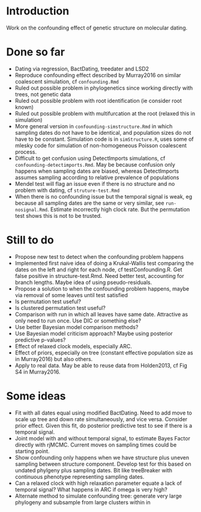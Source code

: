 
<!-- README.md is generated from README.Rmd. Please edit that file -->

# Introduction

Work on the confounding effect of genetic structure on molecular dating.

# Done so far

- Dating via regression, BactDating, treedater and LSD2
- Reproduce confounding effect described by Murray2016 on similar
  coalescent simulation, cf `confounding.Rmd`
- Ruled out possible problem in phylogenetics since working directly
  with trees, not genetic data
- Ruled out possible problem with root identification (ie consider root
  known)
- Ruled out possible problem with multifurcation at the root (relaxed
  this in simulation)
- More general version in `confounding-simstructure.Rmd` in which
  sampling dates do not have to be identical, and population sizes do
  not have to be constant. Simulation code is in `simStructure.R`, uses
  some of mlesky code for simulation of non-homogeneous Poisson
  coalescent process.
- Difficult to get confusion using DetectImports simulations, cf
  `confounding-detectimports.Rmd`. May be because confusion only happens
  when sampling dates are biased, whereas DetectImports assumes sampling
  according to relative prevalence of populations
- Mendel test will flag an issue even if there is no structure and no
  problem with dating, cf `struture-test.Rmd`
- When there is no confounding issue but the temporal signal is weak, eg
  because all sampling dates are the same or very similar, see
  `run-nosignal.Rmd`. Estimate incorrectly high clock rate. But the
  permutation test shows this is not to be trusted.

# Still to do

- Propose new test to detect when the confounding problem happens
- Implemented first naive idea of doing a Krukal-Wallis test comparing
  the dates on the left and right for each node, cf testConfounding.R.
  Get false positive in structure-test.Rmd. Need better test, accounting
  for branch lengths. Maybe idea of using pseudo-residuals.
- Propose a solution to when the confounding problem happens, maybe via
  removal of some leaves until test satisfied
- Is permutation test useful?
- Is clustered permutation test useful?
- Comparison with run in which all leaves have same date. Attractive as
  only need to run once. Use DIC or something else?
- Use better Bayesian model comparison methods?
- Use Bayesian model criticism approach? Maybe using posterior
  predictive p-values?
- Effect of relaxed clock models, especially ARC.
- Effect of priors, especially on tree (constant effective population
  size as in Murray2016) but also others.
- Apply to real data. May be able to reuse data from Holden2013, cf Fig
  S4 in Murray2016.

# Some ideas

- Fit with all dates equal using modified BactDating. Need to add move
  to scale up tree and down rate simultaneously, and vice versa.
  Consider prior effect. Given this fit, do posterior predictive test to
  see if there is a temporal signal.
- Joint model with and without temporal signal, to estimate Bayes Factor
  directly with rjMCMC. Current moves on sampling times could be
  starting point.
- Show confounding only happens when we have structure plus uneven
  sampling between structure component. Develop test for this based on
  undated phylgeny plus sampling dates. Bit like treeBreaker with
  continuous phenotype representing sampling dates.
- Can a relaxed clock with high relaxation parameter equate a lack of
  temporal signal? What happens in ARC if omega is very high?
- Alternate method to simulate confounding tree: generate very large
  phylogeny and subsample from large clusters within in
